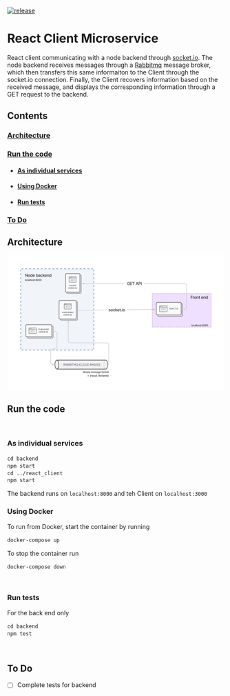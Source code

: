 [![release](https://img.shields.io/badge/release-v1.0.0-9cf)](https://github.com/simonholmes001/react-client-microservice)


# React Client Microservice
React client communicating with a node backend through [socket.io](https://socket.io/). The node backend receives messages through a [Rabbitmq](https://www.rabbitmq.com/) message broker, which then transfers this same informaiton to the Client through the socket.io connection. Finally, the Client recovers information based on the received message, and displays the corresponding information through a GET request to the backend.

## Contents
### [Architecture](#architecture-1)
### [Run the code](#run-the-code-1)
- #### [As individual services](#as-individual-services-1)
- #### [Using Docker](#using-docker-1)
- #### [Run tests](#run-tests-1)
### [To Do](#to-do-1)
<!-- &nbsp; -->
<!-- &nbsp; -->

## Architecture
<img src="architecture.jpg" stye="height: 1200px; width: 100px" />

## Run the code

&nbsp;
### As individual services
```markdown
cd backend
npm start
cd ../react_client
npm start
```
The backend runs on `localhost:8000` and teh Client on `localhost:3000`
&nbsp;
### Using Docker
To run from Docker, start the container by running
```markdown
docker-compose up
```
To stop the container run 
```markdown
docker-compose down
``` 
&nbsp;
### Run tests
For the back end only
```markdown
cd backend
npm test
```
&nbsp;

## To Do

- [ ] Complete tests for backend